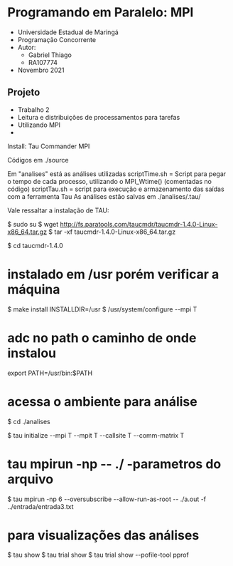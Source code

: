 # Programando em Paralelo: MPI

* Universidade Estadual de Maringá
* Programação Concorrente
* Autor:
  * Gabriel Thiago
  * RA107774
* Novembro 2021

## Projeto

* Trabalho 2
* Leitura e distribuições de processamentos para tarefas
* Utilizando MPI
* 
Install:
  Tau Commander
  MPI

Códigos em ./source

Em "analises" está as análises utilizadas
   scriptTime.sh = Script para pegar o tempo de cada processo, utilizando o MPI_Wtime() (comentadas no código)
   scriptTau.sh  = script para execução e armazenamento das saídas com a ferramenta Tau
                   As análises estão salvas em ./analises/.tau/

Vale ressaltar a instalação de TAU:

   $ sudo su
   $ wget http://fs.paratools.com/taucmdr/taucmdr-1.4.0-Linux-x86_64.tar.gz
   $ tar -xf taucmdr-1.4.0-Linux-x86_64.tar.gz

   $ cd taucmdr-1.4.0

   # instalado em /usr porém verificar a máquina
   $ make install INSTALLDIR=/usr
   $ /usr/system/configure --mpi T

   # adc no path o caminho de onde instalou 
   export PATH=/usr/bin:$PATH

   # acessa o ambiente para análise
   $ cd ./analises

   $ tau initialize --mpi T --mpit T --callsite T --comm-matrix T

   # tau mpirun -np <qtd processos> -- ./<executavel> -parametros do arquivo
   $ tau mpirun -np 6 --oversubscribe --allow-run-as-root -- ./a.out -f ../entrada/entrada3.txt

   # para visualizações das análises 
   $ tau show
   $ tau trial show
   $ tau trial show --pofile-tool pprof


